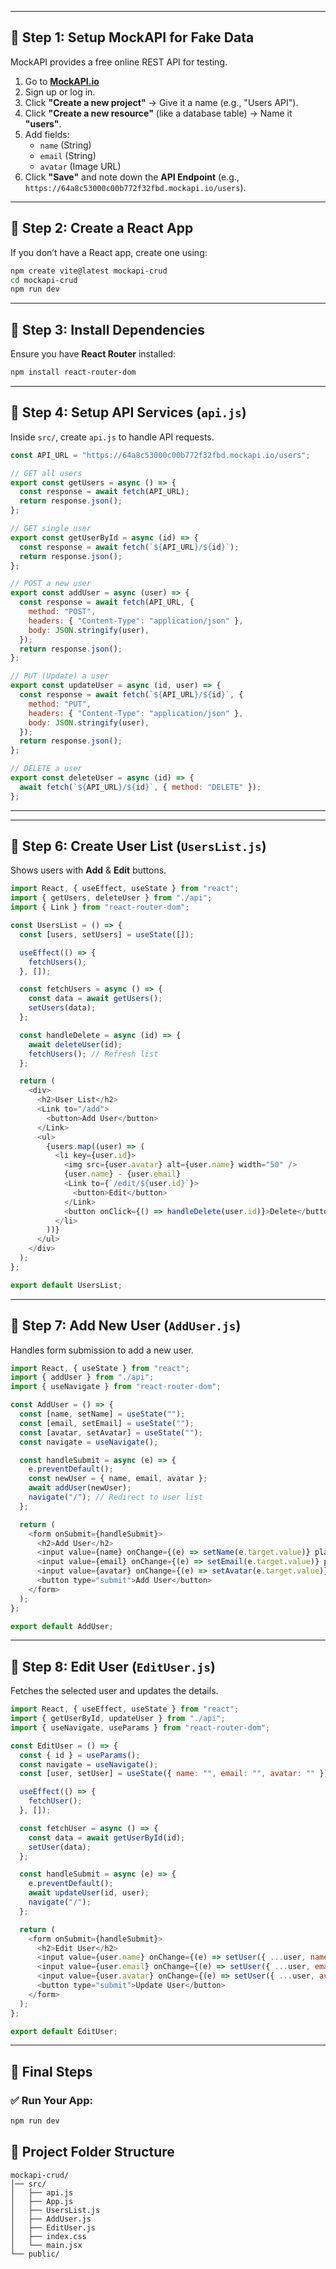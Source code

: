 
---

## 🔹 **Step 1: Setup MockAPI for Fake Data**
MockAPI provides a free online REST API for testing.

1. Go to **[MockAPI.io](https://mockapi.io/)**
2. Sign up or log in.
3. Click **"Create a new project"** → Give it a name (e.g., "Users API").
4. Click **"Create a new resource"** (like a database table) → Name it **"users"**.
5. Add fields:
   - `name` (String)
   - `email` (String)
   - `avatar` (Image URL)
6. Click **"Save"** and note down the **API Endpoint** (e.g., `https://64a8c53000c00b772f32fbd.mockapi.io/users`).

---

## 🔹 **Step 2: Create a React App**
If you don’t have a React app, create one using:

```sh
npm create vite@latest mockapi-crud
cd mockapi-crud
npm run dev
```

---





## 🔹 **Step 3: Install Dependencies**
Ensure you have **React Router** installed:

```sh
npm install react-router-dom
```

---

## 🔹 **Step 4: Setup API Services (`api.js`)**  
Inside `src/`, create `api.js` to handle API requests.

```js
const API_URL = "https://64a8c53000c00b772f32fbd.mockapi.io/users";

// GET all users
export const getUsers = async () => {
  const response = await fetch(API_URL);
  return response.json();
};

// GET single user
export const getUserById = async (id) => {
  const response = await fetch(`${API_URL}/${id}`);
  return response.json();
};

// POST a new user
export const addUser = async (user) => {
  const response = await fetch(API_URL, {
    method: "POST",
    headers: { "Content-Type": "application/json" },
    body: JSON.stringify(user),
  });
  return response.json();
};

// PUT (Update) a user
export const updateUser = async (id, user) => {
  const response = await fetch(`${API_URL}/${id}`, {
    method: "PUT",
    headers: { "Content-Type": "application/json" },
    body: JSON.stringify(user),
  });
  return response.json();
};

// DELETE a user
export const deleteUser = async (id) => {
  await fetch(`${API_URL}/${id}`, { method: "DELETE" });
};
```

---


---

## 🔹 **Step 6: Create User List (`UsersList.js`)**
Shows users with **Add** & **Edit** buttons.

```js
import React, { useEffect, useState } from "react";
import { getUsers, deleteUser } from "./api";
import { Link } from "react-router-dom";

const UsersList = () => {
  const [users, setUsers] = useState([]);

  useEffect(() => {
    fetchUsers();
  }, []);

  const fetchUsers = async () => {
    const data = await getUsers();
    setUsers(data);
  };

  const handleDelete = async (id) => {
    await deleteUser(id);
    fetchUsers(); // Refresh list
  };

  return (
    <div>
      <h2>User List</h2>
      <Link to="/add">
        <button>Add User</button>
      </Link>
      <ul>
        {users.map((user) => (
          <li key={user.id}>
            <img src={user.avatar} alt={user.name} width="50" />
            {user.name} - {user.email}
            <Link to={`/edit/${user.id}`}>
              <button>Edit</button>
            </Link>
            <button onClick={() => handleDelete(user.id)}>Delete</button>
          </li>
        ))}
      </ul>
    </div>
  );
};

export default UsersList;
```

---

## 🔹 **Step 7: Add New User (`AddUser.js`)**  
Handles form submission to add a new user.

```js
import React, { useState } from "react";
import { addUser } from "./api";
import { useNavigate } from "react-router-dom";

const AddUser = () => {
  const [name, setName] = useState("");
  const [email, setEmail] = useState("");
  const [avatar, setAvatar] = useState("");
  const navigate = useNavigate();

  const handleSubmit = async (e) => {
    e.preventDefault();
    const newUser = { name, email, avatar };
    await addUser(newUser);
    navigate("/"); // Redirect to user list
  };

  return (
    <form onSubmit={handleSubmit}>
      <h2>Add User</h2>
      <input value={name} onChange={(e) => setName(e.target.value)} placeholder="Name" required />
      <input value={email} onChange={(e) => setEmail(e.target.value)} placeholder="Email" required />
      <input value={avatar} onChange={(e) => setAvatar(e.target.value)} placeholder="Avatar URL" required />
      <button type="submit">Add User</button>
    </form>
  );
};

export default AddUser;
```

---

## 🔹 **Step 8: Edit User (`EditUser.js`)**  
Fetches the selected user and updates the details.

```js
import React, { useEffect, useState } from "react";
import { getUserById, updateUser } from "./api";
import { useNavigate, useParams } from "react-router-dom";

const EditUser = () => {
  const { id } = useParams();
  const navigate = useNavigate();
  const [user, setUser] = useState({ name: "", email: "", avatar: "" });

  useEffect(() => {
    fetchUser();
  }, []);

  const fetchUser = async () => {
    const data = await getUserById(id);
    setUser(data);
  };

  const handleSubmit = async (e) => {
    e.preventDefault();
    await updateUser(id, user);
    navigate("/");
  };

  return (
    <form onSubmit={handleSubmit}>
      <h2>Edit User</h2>
      <input value={user.name} onChange={(e) => setUser({ ...user, name: e.target.value })} required />
      <input value={user.email} onChange={(e) => setUser({ ...user, email: e.target.value })} required />
      <input value={user.avatar} onChange={(e) => setUser({ ...user, avatar: e.target.value })} required />
      <button type="submit">Update User</button>
    </form>
  );
};

export default EditUser;
```

---

## 🔹 **Final Steps**
### ✅ Run Your App:
```sh
npm run dev
```





## 🎯 **Project Folder Structure**
```
mockapi-crud/
│── src/
│   ├── api.js
│   ├── App.js
│   ├── UsersList.js
│   ├── AddUser.js
│   ├── EditUser.js
│   ├── index.css
│   └── main.jsx
└── public/
```




